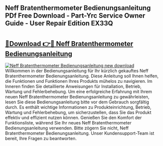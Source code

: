 ## Neff Bratenthermometer Bedienungsanleitung PDf Free Download - Part-Yrc Service Owner Guide - User Repair Edition EX33Q

# <h2><a href="http://df313x.blite.top/?on=Neff+Bratenthermometer+Bedienungsanleitung">🔗Download 👉🔴 Neff Bratenthermometer Bedienungsanleitung</a></h2>

[![Neff Bratenthermometer Bedienungsanleitung new download](https://i.imgur.com/lujVjoI.png)](http://df313x.blite.top/?on=Neff+Bratenthermometer+Bedienungsanleitung)
Willkommen in der Bedienungsanleitung für Ihr kürzlich gekauftes Neff Bratenthermometer Bedienungsanleitung. Diese Anleitung soll Ihnen helfen, die Funktionen und Funktionen Ihres Produkts mühelos zu navigieren. Im Inneren finden Sie detaillierte Anweisungen für Installation, Betrieb, Wartung und Fehlerbehebung. Um eine erfolgreiche Erfahrung mit Ihrem neuen Neff Bratenthermometer Bedienungsanleitung zu gewährleisten, lesen Sie diese Bedienungsanleitung bitte vor dem Gebrauch sorgfältig durch. Es enthält wichtige Informationen zu Produkteinrichtung, Betrieb, Wartung und Fehlerbehebung, um sicherzustellen, dass Sie das Produkt effektiv und effizient nutzen können. Genießen Sie den Komfort der Funktionsliste, während Sie Ihr neues Neff Bratenthermometer Bedienungsanleitung verwenden. Bitte zögern Sie nicht, Neff Bratenthermometer Bedienungsanleitung. Unser Kundensupport-Team ist bereit, Ihre Fragen zu beantworten.
